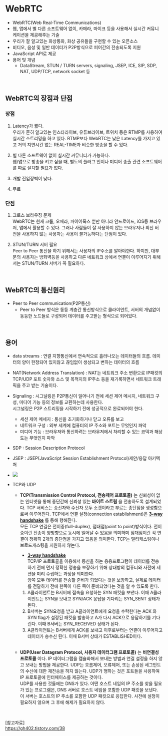 # WebRTC

- WebRTC(Web Real-Time Communications)
- 웹, 앱에서 별 다른 소프트웨어 없이, 카메라, 마이크 등을 사용해서 실시간 커뮤니케이션을 제공해주는 기술
- 우리가 잘 알고있는 화상통화, 화상 공유들을 구현할 수 있는 오픈소스
- 비디오, 음성 및 일반 데이터가 P2P방식으로 피어간의 전송되도록 지원
- JavaScript API로 제공
- 용어 및 개념
  - DataStream, STUN / TURN servers, signaling, JSEP, ICE, SIP, SDP, NAT, UDP/TCP, network socket 등

<br>

## WebRTC의 장점과 단점
### 장점
1. Latency가 짧다.  
우리가 흔히 알고있는 인스타라이브, 유튜브라이브, 트위치 등은 RTMP를 사용하여 실시간 스트리밍을 하고 있다. RTMP보다 WebRTC는 낮은 Latency를 가지고 있고 거의 지연시간 없는 REAL-TIME과 비슷한 방송을 할 수 있다.

2. 별 다른 소프트웨어 없이 실시간 커뮤니티가 가능하다.  
웹/앱으로 방송을 키고 싶을 때, 별도의 플러그 인이나 미디어 송출 관련 소프트웨어를 따로 설치할 필요가 없다.

3. 개발 진입장벽이 낮다.

4. 무료

### 단점
1. 크로스 브라우징 문제  
WebRTC는 현재 크롬, 오페라, 파이어폭스 뿐만 아니라 안드로이드, iOS등 브라우저, 앱에서 활용할 수 있다. 그러나 사람들이 잘 사용하지 않는 브라우저나 최신 버전을 사용하지 않는 사용자는 사용이 불가능하다는 단점이 있다.  

2. STUN/TURN 서버 필요  
Peer to Peer 통신을 하기 위해서는 사용자의 IP주소를 알아야한다. 하지만, 대부분의 사용자는 방화벽등을 사용하고 다른 네트워크 상에서 연결이 이루어지기 위해서는 STUN/TURN 서버가 꼭 필요하다.

<br>

## WebRTC의 통신원리
- Peer to Peer communication(P2P통신)
  - Peer to Peer 방식은 동등 계층간 통신방식으로 클라이언트, 서버의 개념없이 동등한 노드들로 구성되어 데이터를 주고받는 형식으로 되어있다.

<br>

## 용어
- data streams : 연결 지향통신에서 연속적으로 흘러나오는 데이터들의 흐름. 데이터의 양이 한정되어 있지않고 끊임없이 생성되고 변하는 데이터의 흐름  

- NAT(Network Address Translation) : NAT는 네트워크 주소 변환으로 IP패킷의 TCP/UDP 포트 숫자와 소스 및 목적지의 IP주소 등을 재기록하면서 네트워크 트래픽을 주고 받는 기술이다.  

- Signaling : 시그널링은 P2P통신이 일어나기 전에 세션 제어 메시지, 네트워크 구성, 미디어 기능 등의 정보를 교환하는데 사용한다.  
시그널링은 P2P 스트리밍을 시작하기 전에 성공적으로 완료되어야 한다.
  - 세션 제어 메세지 : 통신을 초기화하거나 닫고 오류를 보고
  - 네트워크 구성 : 외부 세계에 컴퓨터의 IP 주소와 포트는 무엇인지 파악
  - 미디어 기능 : 브라우저와 통신하려는 브라우저에서 처리할 수 있는 코덱과 해상도는 무엇인지 파악

- SDP : Session Description Protocol

- JSEP : JSEP(JavaScript Session Establishment Protocol)제안/응답 아키텍처
- ![](https://miro.medium.com/max/4800/1*Lhsz8eckhNrXDehMo2hQyA.webp)


- TCP와 UDP
  - **TCP(Transmission Control Protocol, 전송제어 프로토콜)** 는 신뢰성이 없는 인터넷을 통해 종단간에 신뢰성 있는 **바이트 스트림** 을 전송하도록 설계되었다. TCP 서비스는 송신자와 수신자 모두 소켓이라고 부르는 종단점을 생성함으로써 이루어진다. TCP에서 연결 설정(connection establishment)은 **<u>3-way handshake</u>** 를 통해 행해진다.  
  모든 TCP 연결은 전이중(full-duplex), 점대점(point to point)방식이다. 전이중이란 전송이 양방향으로 동시에 일어날 수 있음을 의미하며 점대점이란 각 연결이 정확히 2개의 종단점을 가지고 있음을 의미한다. TCP는 멀티캐스팅이나 브로드캐스팅을 지원하지 않는다.

     - **<u>3-way handshake</u>**  
    TCP/IP 프로토콜을 이용해서 통신을 하는 응용프로그램이 데이터를 전송하기 전에 먼저 정확한 정송을 보장하기 위해 상대방의 컴퓨터와 사전에 세션을 미리 수립하는 과정을 의미한다.  
    양쪽 모두 데이터를 전송할 준비가 되었다는 것을 보장하고, 실제로 데이터를 전달하기 전에 한쪽이 다른 쪽이 준비되었다는 것을 알 수 있도록 한다.
    1. A클라이언트는 B서버에 접속을 요청하는 SYN 패킷을 보낸다. 이때 A클라이언트는 SYN을 보내고 SYN/ACK 응답을 기다리는 SYN_SENT 상태가 된다.
    2. B서버는 SYN요청을 받고 A클라이언트에게 요청을 수락한다는 ACK 와 SYN flag가 설정된 패킷을 발송하고 A가 다시 ACK으로 응답하기를 기다린다. 이때 B서버는 SYN_RECEIVED 상태가 된다.
    3. A클라이언트는 B서버에게 ACK를 보내고 이후로부터는 연결이 이루어지고 데이터가 송수신 된다. 이때 B서버 상태가 ESTABLISHED이다.  
   
    <br>
   - **UDP(User Datagram Protocol, 사용자 데이터그램 프로토콜)** 는 **비연결성 프로토콜** 이다. IP 데이터그램을 캡슐화해서 보내는 방법과 연결 설정을 하지 않고 보내는 방법을 제공한다. UDP는 흐름제어, 오류제어, 또는 손상된 세그먼트의 수신에 대한 재전송을 하지 않는다. UDP가 행하는 것은 포트들을 사용하여 IP 프로토콜에 인터페이스를 제공하는 것이다.  
   UDP를 사용한 것들에는 DNS가 있다. 어떤 호스트 네임의 IP 주소를 찾을 필요가 있는 프로그램은, DNS 서버로 호스트 네임을 포함한 UDP 패킷을 보낸다. 이 서버는 호스트의 IP 주소를 포함한 UDP 패킷으로 응답한다. 사전에 설정이 필요하지 않으며 그 후에 해제가 필요하지 않다.

<br>

[참고자료]  
https://gh402.tistory.com/38